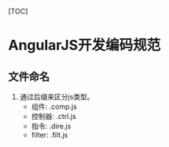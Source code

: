 [TOC]
# AngularJS开发编码规范

## 文件命名
1. 通过后缀来区分js类型。
   - 组件: .comp.js
   - 控制器: .ctrl.js
   - 指令: .dire.js
   - filter: .filt.js
